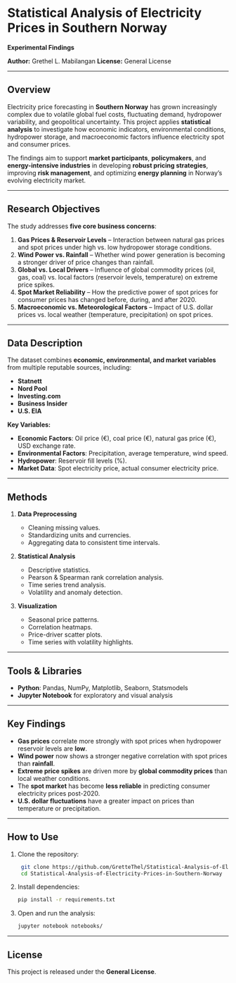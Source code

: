 #  Statistical Analysis of Electricity Prices in Southern Norway

**Experimental Findings**

**Author:** Grethel L. Mabilangan
**License:** General License

---

##  Overview

Electricity price forecasting in **Southern Norway** has grown increasingly complex due to volatile global fuel costs, fluctuating demand, hydropower variability, and geopolitical uncertainty.
This project applies **statistical analysis** to investigate how economic indicators, environmental conditions, hydropower storage, and macroeconomic factors influence electricity spot and consumer prices.

The findings aim to support **market participants**, **policymakers**, and **energy-intensive industries** in developing **robust pricing strategies**, improving **risk management**, and optimizing **energy planning** in Norway’s evolving electricity market.

---

## Research Objectives

The study addresses **five core business concerns**:

1. **Gas Prices & Reservoir Levels** – Interaction between natural gas prices and spot prices under high vs. low hydropower storage conditions.
2. **Wind Power vs. Rainfall** – Whether wind power generation is becoming a stronger driver of price changes than rainfall.
3. **Global vs. Local Drivers** – Influence of global commodity prices (oil, gas, coal) vs. local factors (reservoir levels, temperature) on extreme price spikes.
4. **Spot Market Reliability** – How the predictive power of spot prices for consumer prices has changed before, during, and after 2020.
5. **Macroeconomic vs. Meteorological Factors** – Impact of U.S. dollar prices vs. local weather (temperature, precipitation) on spot prices.

---

## Data Description

The dataset combines **economic, environmental, and market variables** from multiple reputable sources, including:

* **Statnett**
* **Nord Pool**
* **Investing.com**
* **Business Insider**
* **U.S. EIA**

**Key Variables:**

* **Economic Factors**: Oil price (€), coal price (€), natural gas price (€), USD exchange rate.
* **Environmental Factors**: Precipitation, average temperature, wind speed.
* **Hydropower**: Reservoir fill levels (%).
* **Market Data**: Spot electricity price, actual consumer electricity price.

---

## Methods

1. **Data Preprocessing**

   * Cleaning missing values.
   * Standardizing units and currencies.
   * Aggregating data to consistent time intervals.

2. **Statistical Analysis**

   * Descriptive statistics.
   * Pearson & Spearman rank correlation analysis.
   * Time series trend analysis.
   * Volatility and anomaly detection.

3. **Visualization**

   * Seasonal price patterns.
   * Correlation heatmaps.
   * Price-driver scatter plots.
   * Time series with volatility highlights.

---

## Tools & Libraries

* **Python**: Pandas, NumPy, Matplotlib, Seaborn, Statsmodels
* **Jupyter Notebook** for exploratory and visual analysis

---

## Key Findings

* **Gas prices** correlate more strongly with spot prices when hydropower reservoir levels are **low**.
* **Wind power** now shows a stronger negative correlation with spot prices than **rainfall**.
* **Extreme price spikes** are driven more by **global commodity prices** than local weather conditions.
* The **spot market** has become **less reliable** in predicting consumer electricity prices post-2020.
* **U.S. dollar fluctuations** have a greater impact on prices than temperature or precipitation.

---

## How to Use

1. Clone the repository:

   ```bash
    git clone https://github.com/GretteThel/Statistical-Analysis-of-Electricity-Prices-in-Southern-Norway.git
    cd Statistical-Analysis-of-Electricity-Prices-in-Southern-Norway
   ```

2. Install dependencies:

   ```bash
   pip install -r requirements.txt
   ```
3. Open and run the analysis:

   ```bash
   jupyter notebook notebooks/
   ```

---

## License

This project is released under the **General License**.


